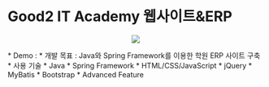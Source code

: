 # Good2 IT Academy 웹사이트&ERP  
<p align="center"><img src="../DevFolio/Group.png" width=""></p>  
* Demo :  
* 개발 목표 : Java와 Spring Framework를 이용한 학원 ERP 사이트 구축  
* 사용 기술  
  * Java  
  * Spring Framework  
  * HTML/CSS/JavaScript  
  * jQuery  
  * MyBatis  
  * Bootstrap  
* Advanced Feature
